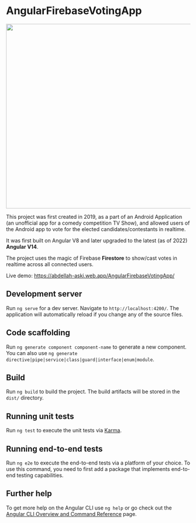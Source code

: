 # AngularFirebaseVotingApp
<p align="center">
  <img width="505" height="auto" src="https://i.imgur.com/lRohjYR.png">
</p>

This project was first created in 2019, as a part of an Android Application (an unofficial app for a comedy competition TV Show), and allowed users of the Android app to vote for the elected candidates/contestants in realtime.

It was first built on Angular V8 and later upgraded to the latest (as of 2022) **Angular V14**.

The project uses the magic of Firebase **Firestore** to show/cast votes in realtime across all connected users.

Live demo: https://abdellah-aski.web.app/AngularFirebaseVotingApp/

## Development server

Run `ng serve` for a dev server. Navigate to `http://localhost:4200/`. The application will automatically reload if you change any of the source files.

## Code scaffolding

Run `ng generate component component-name` to generate a new component. You can also use `ng generate directive|pipe|service|class|guard|interface|enum|module`.

## Build

Run `ng build` to build the project. The build artifacts will be stored in the `dist/` directory.

## Running unit tests

Run `ng test` to execute the unit tests via [Karma](https://karma-runner.github.io).

## Running end-to-end tests

Run `ng e2e` to execute the end-to-end tests via a platform of your choice. To use this command, you need to first add a package that implements end-to-end testing capabilities.

## Further help

To get more help on the Angular CLI use `ng help` or go check out the [Angular CLI Overview and Command Reference](https://angular.io/cli) page.

